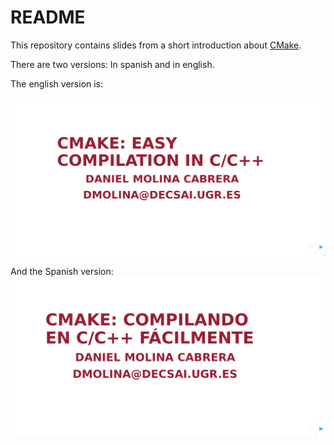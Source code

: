 # README #

This repository contains slides from a short introduction about
[CMake](https://cmake.org/).

There are two versions: In spanish and in english. 

The english version is:

[![Slides](capture_english.png)](http://htmlpreview.github.io/?https://github.com/dmolina/intro_cmake/blob/master/cmake_en.html)

And the Spanish version: 
[![CMake Intro](capture_spanish.png)](http://htmlpreview.github.io/?https://github.com/dmolina/intro_cmake/blob/master/cmake_es.html)


